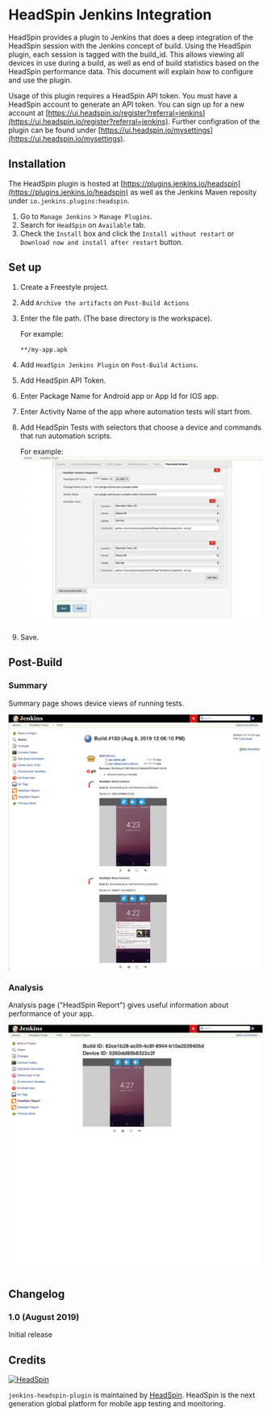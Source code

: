 # HeadSpin Jenkins Integration

HeadSpin provides a plugin to Jenkins that does a deep integration of the HeadSpin session with the Jenkins concept of build. Using the HeadSpin plugin, each session is tagged with the build_id. This allows viewing all devices in use during a build, as well as end of build statistics based on the HeadSpin performance data. This document will explain how to configure and use the plugin.

Usage of this plugin requires a HeadSpin API token. You must have a HeadSpin account to generate an API token. You can sign up for a new account at [https://ui.headspin.io/register?referral=jenkins](https://ui.headspin.io/register?referral=jenkins). Further configration of the plugin can be found under [https://ui.headspin.io/mysettings](https://ui.headspin.io/mysettings).


## Installation

The HeadSpin plugin is hosted at [https://plugins.jenkins.io/headspin](https://plugins.jenkins.io/headspin) as well as the Jenkins Maven reposity under `io.jenkins.plugins:headspin`.

1. Go to `Manage Jenkins` > `Manage Plugins`.
2. Search for `HeadSpin` on `Available` tab.
3. Check the `Install` box and click the `Install without restart` or `Download now and install after restart` button.


## Set up

1. Create a Freestyle project.
2. Add `Archive the artifacts` on `Post-Build Actions`
3. Enter the file path. (The base directory is the workspace).

   For example:
   ```
   **/my-app.apk
   ```
4. Add `HeadSpin Jenkins Plugin` on `Post-Build Actions`.
5. Add HeadSpin API Token.
6. Enter Package Name for Android app or App Id for IOS app.
7. Enter Activity Name of the app where automation tests will start from.
8. Add HeadSpin Tests with selectors that choose a device and commands that run automation scripts.

   For example:
   ![Screenshot](docs/images/settings.png)
9. Save.


## Post-Build

### Summary
Summary page shows device views of running tests.

![Screenshot](docs/images/summary.png)


### Analysis
Analysis page ("HeadSpin Report") gives useful information about performance of your app.

![Screenshot](docs/images/analysis.png)


## Changelog

### 1.0 (August 2019)

Initial release


## Credits

[![][headspin-wordmark]](https://headspin.io)

`jenkins-headspin-plugin` is maintained by [HeadSpin](https://headspin.io). HeadSpin is the next generation global platform for mobile app testing and monitoring.


[headspin-wordmark]: docs/images/headspin-wordmark.png "HeadSpin"
